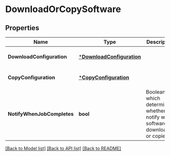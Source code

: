 # DownloadOrCopySoftware

## Properties
Name | Type | Description | Notes
------------ | ------------- | ------------- | -------------
**DownloadConfiguration** | [***DownloadConfiguration**](DownloadConfiguration.md) |  | [optional] [default to null]
**CopyConfiguration** | [***CopyConfiguration**](CopyConfiguration.md) |  | [optional] [default to null]
**NotifyWhenJobCompletes** | **bool** | Boolean which determines whether to notify when software is downloaded or copied. | [optional] [default to null]

[[Back to Model list]](../README.md#documentation-for-models) [[Back to API list]](../README.md#documentation-for-api-endpoints) [[Back to README]](../README.md)

